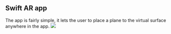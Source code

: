 ## Swift AR app
The app is fairly simple, it lets the user to place a plane to the virtual surface anywhere in the app.
![](plane.gif)
